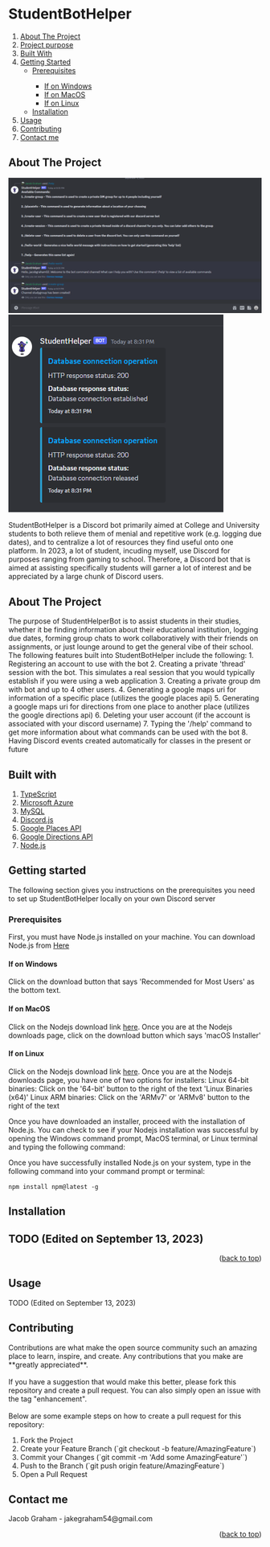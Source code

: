 # StudentBotHelper
<a name="readme-top"></a>

<!-- TABLE OF CONTENTS -->
<section>
  <article>
    <ol>
     <li><a href="#about-the-project">About The Project</a></li>
     <li><a href="#purpose-of-project">Project purpose</a></li>
     <li><a href="#built-with">Built With</a></li>
     <li>
        <a href="#getting-started">Getting Started</a>
        <ul>
          <li><a href="#prerequisites">Prerequisites</a></li>
          <ul>
            <li><a href="#if-on-windows">If on Windows</a></li>
            <li><a href="#if-on-macos">If on MacOS</a></li>
            <li><a href="#if-on-linux">If on Linux</a></li>
          </ul>
          <li><a href="#installation">Installation</a></li>
        </ul>
     </li>
     <li><a href="#usage">Usage</a></li>
     <li><a href="#contributing">Contributing</a></li>
     <li><a href="#contact">Contact me</a></li>
    </ol>
  </article>
</section>


<section>
  <article>
    <!-- ABOUT THE PROJECT -->
    <h2 id="about-the-project">About The Project</h2>
    
  </article>
  
  ![StudentBotHelper example running image](images/DiscordBotPicture.PNG)
  ![StudentBotHelper example embedded message](images/DiscordBotResponses.PNG)
  
  StudentBotHelper is a Discord bot primarily aimed at College and University students to both relieve them of menial and repetitive work (e.g. logging due dates), and to centralize a lot of resources they find useful onto one platform. In 2023, a lot of student, incuding myself, use Discord for purposes ranging from gaming to school. Therefore, a Discord bot that is aimed at assisting specifically students will garner a lot of interest and be appreciated by a large chunk of Discord users. 
  
</section>

<section>
  <!-- PURPOSE OF PROJECT -->
  <h2 id="purpose-of-project">About The Project</h2>

  The purpose of StudentHelperBot is to assist students in their studies, whether it be finding information about their educational institution, logging due dates, forming group chats to work collaboratively with their friends on assignments, or just lounge around to get the general vibe of their school. The following features built into StudentBotHelper include the following:
    1. Registering an account to use with the bot
    2. Creating a private 'thread' session with the bot. This simulates a real session that you would typically establish if you were using a web application
    3. Creating a private group dm with bot and up to 4 other users.
    4. Generating a google maps uri for information of a specific place (utilizes the google places api)
    5. Generating a google maps uri for directions from one place to another place (utilizes the google directions api)
    6. Deleting your user account (if the account is associated with your discord username)
    7. Typing the '/help' command to get more information about what commands can be used with the bot
    8. Having Discord events created automatically for classes in the present or future
</section>

<section>
  <h2 id="built-with">Built with</h2>
  <ol>
    <li><a href="https://www.typescriptlang.org/" >TypeScript</a></li>
    <li><a href="https://azure.microsoft.com/en-ca">Microsoft Azure</a></li>
    <li><a href="https://www.mysql.com/">MySQL</a></li>
    <li><a href="https://discord.js.org/">Discord.js</a></li>
    <li><a href="https://developers.google.com/maps/documentation/places/web-service/overview">Google Places API</a></li>
    <li><a href="https://developers.google.com/maps/documentation/directions/overview">Google Directions API</a></li>
    <li><a href="https://nodejs.org/en">Node.js</a></li>
  </ol>
</section>


<section>
  <article>
    <h2 id="getting-started">Getting started</h2>
    <p>The following section gives you instructions on the prerequisites you need to set up StudentBotHelper locally on your own Discord server</p>
  </article>

  <article>
    <h3 id="prerequisites">Prerequisites</h3>
    <p>First, you must have Node.js installed on your machine. You can download Node.js from <a href="https://nodejs.org/en">Here</a></p>
  </article>

  <article>
    <h4 id="if-on-windows">If on Windows</h4>
    <p>Click on the download button that says 'Recommended for Most Users' as the bottom text.</p>
  </article>
    
  <article>
    <h4 id="if-on-macos">If on MacOS</h4>
    <p>Click on the Nodejs download link <a href="https://nodejs.org/en/download">here</a>. Once you are at the Nodejs downloads page, click on the download button which says 'macOS Installer'</p>  
  </article>

  <article>
    <h4 id="if-on-linux">If on Linux</h4>
    <p>Click on the Nodejs download link <a href="https://nodejs.org/en/download">here</a>. Once you are at the Nodejs downloads page, you have one of two options for installers:
    Linux 64-bit binaries: Click on the '64-bit' button to the right of the text 'Linux Binaries (x64)'
    Linux ARM binaries: Click on the 'ARMv7' or 'ARMv8' button to the right of the text
  </article>

  <article>  
    Once you have downloaded an installer, proceed with the installation of Node.js. You can check to see if your Nodejs installation was successful by opening the Windows command prompt, 
    MacOS terminal, or Linux terminal and typing the following command:
    </p>
  </article>

  <article>
    <p>Once you have successfully installed Node.js on your system, type in the following command into your command prompt or terminal:</p>

    npm install npm@latest -g
    
  </article>
  
  <article>
    <h2 id="installation">Installation<h2>
    TODO (Edited on September 13, 2023)
  </article>
  <p align="right">(<a href="#readme-top">back to top</a>)</p>
</section>

<section>
  <article>
    <p>
      <h2 id="usage">Usage</h2>
      TODO (Edited on September 13, 2023)
    </p>
  </article>
</section>

<section>
  <article>
    <h2 id="contributing">Contributing</h2>
    Contributions are what make the open source community such an amazing place to learn, inspire, and create. Any contributions that you make are **greatly appreciated**.
  </article>
  <br>
  <article>
    If you have a suggestion that would make this better, please fork this repository and create a pull request. You can also simply open an issue with the tag "enhancement".
  </article> 
  <br>
  <article>
    Below are some example steps on how to create a pull request for this repository:
    <ol>
      <li>Fork the Project</li>
      <li>Create your Feature Branch (`git checkout -b feature/AmazingFeature`)</li>
      <li>Commit your Changes (`git commit -m 'Add some AmazingFeature'`)</li>
      <li>Push to the Branch (`git push origin feature/AmazingFeature`)</li>
      <li>Open a Pull Request</li>
    </ol>
  </article>
</section>

<section>
  <article>
    <h2 id="contact">Contact me</h2>
    <p>
      Jacob Graham - jakegraham54@gmail.com
    </p>
  </article>
</section>

<section>
  <aside>
    <p align="right">(<a href="#readme-top">back to top</a>)</p>
  </aside>
</section>


